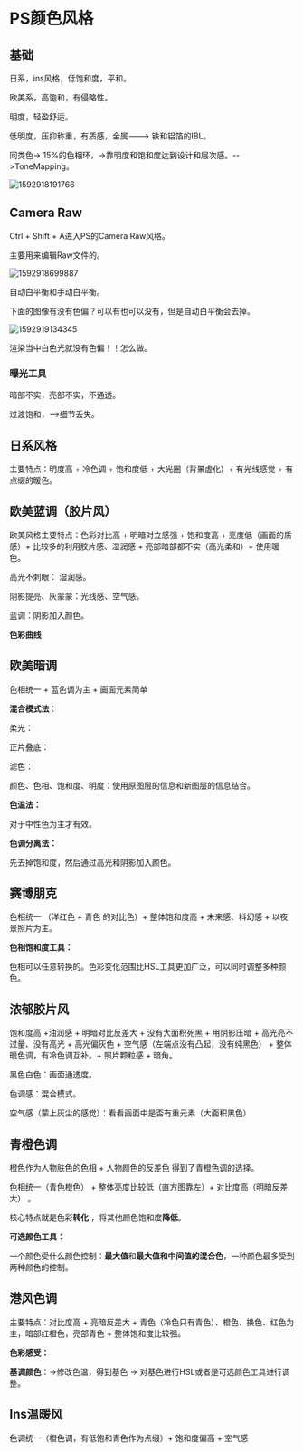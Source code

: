 # PS颜色风格

## 基础

日系，ins风格，低饱和度，平和。

欧美系，高饱和，有侵略性。

明度，轻盈舒适。

低明度，压抑称重，有质感，金属---> 铁和铝箔的IBL。

同类色-> 15%的色相环，->靠明度和饱和度达到设计和层次感。-->ToneMapping。

![1592918191766](颜色风格/1592918191766.png)

## Camera Raw

Ctrl + Shift + A进入PS的Camera Raw风格。

 主要用来编辑Raw文件的。

![1592918699887](颜色风格/1592918699887.png)



自动白平衡和手动白平衡。

下面的图像有没有色偏？可以有也可以没有，但是自动白平衡会去掉。

![1592919134345](颜色风格/1592919134345.png)

渲染当中白色光就没有色偏！！怎么做。



### 曝光工具

暗部不实，亮部不实，不通透。

过渡饱和，——>细节丢失。



## 日系风格

主要特点：明度高 + 冷色调 + 饱和度低 + 大光圈（背景虚化）+ 有光线感觉 + 有点缀的暖色。



## 欧美蓝调（胶片风）

欧美风格主要特点：色彩对比高 + 明暗对立感强 + 饱和度高 + 亮度低（画面的质感）+ 比较多的利用胶片感、湿润感 + 亮部暗部都不实（高光柔和）+ 使用暖色。

高光不刺眼： 湿润感。

阴影提亮、灰蒙蒙：光线感、空气感。

蓝调：阴影加入颜色。



**色彩曲线**

## 欧美暗调

色相统一 + 蓝色调为主 + 画面元素简单

**混合模式法**：

柔光：

正片叠底：

滤色：

颜色、色相、饱和度、明度：使用原图层的信息和新图层的信息结合。



**色温法：**

对于中性色为主才有效。



**色调分离法：**

先去掉饱和度，然后通过高光和阴影加入颜色。



## 赛博朋克

色相统一 （洋红色 + 青色 的对比色）+ 整体饱和度高 + 未来感、科幻感 + 以夜景照片为主。

**色相饱和度工具：**

色相可以任意转换的。色彩变化范围比HSL工具更加广泛，可以同时调整多种颜色。



## 浓郁胶片风

饱和度高 +油润感 + 明暗对比反差大 + 没有大面积死黑 + 用阴影压暗 + 高光亮不过量、没有高光 + 高光偏灰色 + 空气感（左端点没有凸起，没有纯黑色） + 整体暖色调，有冷色调互补。+ 照片颗粒感 + 暗角。

黑色白色：画面通透度。

色调感：混合模式。

空气感（蒙上灰尘的感觉）：看看画面中是否有重元素（大面积黑色）



## 青橙色调

橙色作为人物肤色的色相 + 人物颜色的反差色 得到了青橙色调的选择。

色相统一（青色橙色） + 整体亮度比较低（直方图靠左）+ 对比度高（明暗反差大） 。

核心特点就是色彩**转化** ，将其他颜色饱和度**降低**。

**可选颜色工具：** 

一个颜色受什么颜色控制：**最大值**和**最大值和中间值的混合色**，一种颜色最多受到两种颜色的控制。



## 港风色调

主要特点：对比度高 + 亮暗反差大 + 青色（冷色只有青色）、橙色、换色、红色为主，暗部红橙色，亮部青色 + 整体饱和度比较强。



**色彩感受：**



**基调颜色**：->修改色温，得到基色 -> 对基色进行HSL或者是可选颜色工具进行调整。



## Ins温暖风

色调统一（橙色调，有低饱和青色作为点缀）+ 饱和度偏高 + 空气感 


